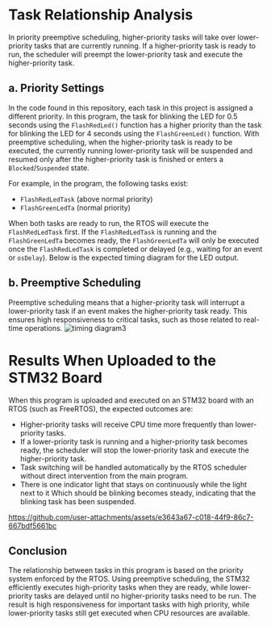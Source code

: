 # Task Relationship Analysis
In priority preemptive scheduling, higher-priority tasks will take over lower-priority tasks that are currently running. If a higher-priority task is ready to run, the scheduler will preempt the lower-priority task and execute the higher-priority task.

## a. Priority Settings
In the code found in this repository, each task in this project is assigned a different priority. In this program, the task for blinking the LED for 0.5 seconds using the `FlashRedLed()` function has a higher priority than the task for blinking the LED for 4 seconds using the `FlashGreenLed()` function. With preemptive scheduling, when the higher-priority task is ready to be executed, the currently running lower-priority task will be suspended and resumed only after the higher-priority task is finished or enters a `Blocked`/`Suspended` state.

For example, in the program, the following tasks exist:
- `FlashRedLedTask` (above normal priority)
- `FlashGreenLedTa` (normal priority)

When both tasks are ready to run, the RTOS will execute the `FlashRedLedTask` first. If the `FlashRedLedTask` is running and the `FlashGreenLedTa` becomes ready, the `FlashGreenLedTa` will only be executed once the `FlashRedLedTask` is completed or delayed (e.g., waiting for an event or `osDelay`). Below is the expected timing diagram for the LED output.

## b. Preemptive Scheduling
Preemptive scheduling means that a higher-priority task will interrupt a lower-priority task if an event makes the higher-priority task ready. This ensures high responsiveness to critical tasks, such as those related to real-time operations.
![timing diagram3](https://github.com/user-attachments/assets/bcbbced1-e355-4804-adf7-0a91be500bca)


# Results When Uploaded to the STM32 Board
When this program is uploaded and executed on an STM32 board with an RTOS (such as FreeRTOS), the expected outcomes are:
- Higher-priority tasks will receive CPU time more frequently than lower-priority tasks.
- If a lower-priority task is running and a higher-priority task becomes ready, the scheduler will stop the lower-priority task and execute the higher-priority task.
- Task switching will be handled automatically by the RTOS scheduler without direct intervention from the main program.
- There is one indicator light that stays on continuously while the light next to it Which should be blinking becomes steady, indicating that the blinking task has been suspended.


https://github.com/user-attachments/assets/e3643a67-c018-44f9-86c7-667bdf5661bc

## Conclusion
The relationship between tasks in this program is based on the priority system enforced by the RTOS. Using preemptive scheduling, the STM32 efficiently executes high-priority tasks when they are ready, while lower-priority tasks are delayed until no higher-priority tasks need to be run. The result is high responsiveness for important tasks with high priority, while lower-priority tasks still get executed when CPU resources are available.
